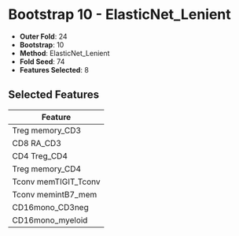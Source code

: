 # Bootstrap 10 - ElasticNet_Lenient

- **Outer Fold**: 24
- **Bootstrap**: 10
- **Method**: ElasticNet_Lenient
- **Fold Seed**: 74
- **Features Selected**: 8

## Selected Features

| Feature |
|---------|
| Treg memory_CD3 |
| CD8 RA_CD3 |
| CD4 Treg_CD4 |
| Treg memory_CD4 |
| Tconv memTIGIT_Tconv |
| Tconv memintB7_mem |
| CD16mono_CD3neg |
| CD16mono_myeloid |
